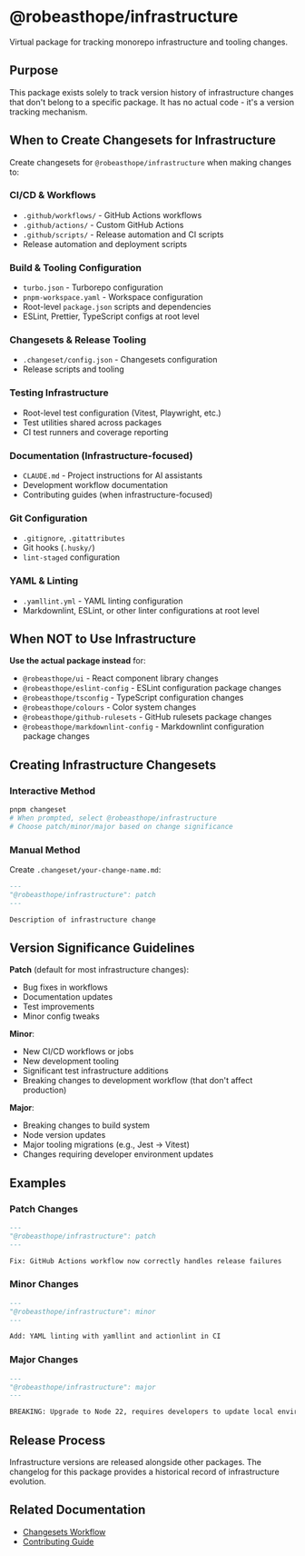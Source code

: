 # @robeasthope/infrastructure

Virtual package for tracking monorepo infrastructure and tooling changes.

## Purpose

This package exists solely to track version history of infrastructure changes that don't belong to a specific package. It has no actual code - it's a version tracking mechanism.

## When to Create Changesets for Infrastructure

Create changesets for `@robeasthope/infrastructure` when making changes to:

### CI/CD & Workflows

- `.github/workflows/` - GitHub Actions workflows
- `.github/actions/` - Custom GitHub Actions
- `.github/scripts/` - Release automation and CI scripts
- Release automation and deployment scripts

### Build & Tooling Configuration

- `turbo.json` - Turborepo configuration
- `pnpm-workspace.yaml` - Workspace configuration
- Root-level `package.json` scripts and dependencies
- ESLint, Prettier, TypeScript configs at root level

### Changesets & Release Tooling

- `.changeset/config.json` - Changesets configuration
- Release scripts and tooling

### Testing Infrastructure

- Root-level test configuration (Vitest, Playwright, etc.)
- Test utilities shared across packages
- CI test runners and coverage reporting

### Documentation (Infrastructure-focused)

- `CLAUDE.md` - Project instructions for AI assistants
- Development workflow documentation
- Contributing guides (when infrastructure-focused)

### Git Configuration

- `.gitignore`, `.gitattributes`
- Git hooks (`.husky/`)
- `lint-staged` configuration

### YAML & Linting

- `.yamllint.yml` - YAML linting configuration
- Markdownlint, ESLint, or other linter configurations at root level

## When NOT to Use Infrastructure

**Use the actual package instead** for:

- `@robeasthope/ui` - React component library changes
- `@robeasthope/eslint-config` - ESLint configuration package changes
- `@robeasthope/tsconfig` - TypeScript configuration changes
- `@robeasthope/colours` - Color system changes
- `@robeasthope/github-rulesets` - GitHub rulesets package changes
- `@robeasthope/markdownlint-config` - Markdownlint configuration package changes

## Creating Infrastructure Changesets

### Interactive Method

```bash
pnpm changeset
# When prompted, select @robeasthope/infrastructure
# Choose patch/minor/major based on change significance
```

### Manual Method

Create `.changeset/your-change-name.md`:

```markdown
---
"@robeasthope/infrastructure": patch
---

Description of infrastructure change
```

## Version Significance Guidelines

**Patch** (default for most infrastructure changes):

- Bug fixes in workflows
- Documentation updates
- Test improvements
- Minor config tweaks

**Minor**:

- New CI/CD workflows or jobs
- New development tooling
- Significant test infrastructure additions
- Breaking changes to development workflow (that don't affect production)

**Major**:

- Breaking changes to build system
- Node version updates
- Major tooling migrations (e.g., Jest → Vitest)
- Changes requiring developer environment updates

## Examples

### Patch Changes

```markdown
---
"@robeasthope/infrastructure": patch
---

Fix: GitHub Actions workflow now correctly handles release failures
```

### Minor Changes

```markdown
---
"@robeasthope/infrastructure": minor
---

Add: YAML linting with yamllint and actionlint in CI
```

### Major Changes

```markdown
---
"@robeasthope/infrastructure": major
---

BREAKING: Upgrade to Node 22, requires developers to update local environment
```

## Release Process

Infrastructure versions are released alongside other packages. The changelog for this package provides a historical record of infrastructure evolution.

## Related Documentation

- [Changesets Workflow](../CLAUDE.md#changeset-requirements)
- [Contributing Guide](../README.md)
